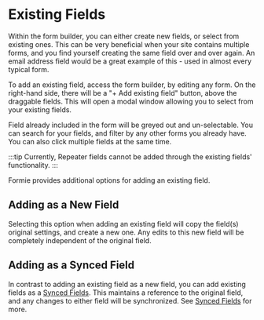 # Existing Fields
Within the form builder, you can either create new fields, or select from existing ones. This can be very beneficial when your site contains multiple forms, and you find yourself creating the same field over and over again. An email address field would be a great example of this - used in almost every typical form.

To add an existing field, access the form builder, by editing any form. On the right-hand side, there will be a "+ Add existing field" button, above the draggable fields. This will open a modal window allowing you to select from your existing fields.

Field already included in the form will be greyed out and un-selectable. You can search for your fields, and filter by any other forms you already have. You can also click multiple fields at the same time.

:::tip
Currently, Repeater fields cannot be added through the existing fields' functionality.
:::

Formie provides additional options for adding an existing field.

## Adding as a New Field
Selecting this option when adding an existing field will copy the field(s) original settings, and create a new one. Any edits to this new field will be completely independent of the original field.

## Adding as a Synced Field
In contrast to adding an existing field as a new field, you can add existing fields as a [Synced Fields](docs:feature-tour/synced-fields). This maintains a reference to the original field, and any changes to either field will be synchronized. See [Synced Fields](docs:feature-tour/synced-fields) for more.
